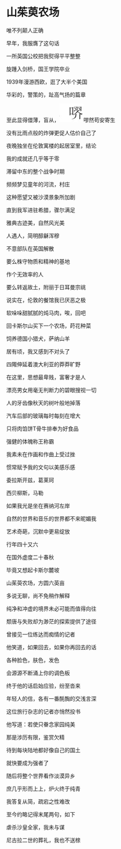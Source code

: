    

# 山茱萸农场

唯不列颠人正确

早年，我服膺了这句话

一所英国公校把我熨得平平整整

旋踵入剑桥，国王学院卒业

1939年漫游西欧，逛了大半个美国

华彩的，警策的，趾高气扬的篇章

至此显得儇薄，盲从，![](/木心全集（典藏套装十六册）/images/00133.jpeg)嘐然苟安寄生

没有比雨点般的炸弹更促人估价自己了

夜晚独坐在伦敦寓楼的起居室里，结论

我的成就还几乎等于零

滞留中东的整个战争时期

频频梦见童年的河流，村庄

这种愿望又被沙漠景象所加剧

直到我军进驻希腊，骤尔满足

雅典古迹美，自然风光美

人遇人，简明醇龢浑穆

不意部队在英国解散

要么株守物质和精神的基地

作个无效率的人

要么转返故土，附丽于日耳曼宗祧

说实在，伦敦的餐馆我已厌恶之极

软哚哚甜腻腻的炖马肉，唉，回吧

回卡斯尔山买下一个农场，莳花种菜

饲养德国小猎犬，萨纳山羊

居有顷，我又感到不对头了

四陬伸延着澳大利亚的莽莽旷野

在这里，思想最卑贱，富奢才是人

漂亮男女用毫无判断力的碧眼搜视一切

人的牙齿像秋天的树叶般地掉落

汽车后部的玻璃每时每刻在增大

只将肉馅饼T骨牛排奉为好食品

强健的体魄称王称霸

我素未在作画和作曲上受过挫

惯常赋予我的文句以美感乐感

委拉斯开兹，葛莱珂

西贝柳斯，马勒

如果我光是坐在赛纳河左岸

自然的世界和音乐的世界都不来昵媚我

艺术奇葩，沉默中更易绽放

行年四十又六

在国外虚度二十春秋

毕竟又想起卡斯尔麓坡

山茱萸农场，方圆六英亩

多说无聊，尚不免稍作解释

纯净和冲虚的境界未必可能而值得向往

颓唐与失败却为渺茫的探索提供了途径

曾接见一位练达而痴情的记者

他笑道，如果回去，如果你再回去的话

各种脸色，肤色，发色

会源源不断涌上你的调色板

终于他的话启始应验，纷至沓来

年轻人的信，各有一番酕醄的交浅言深

这位旅行杂志的记者亦悄然投书

他写道：若使只眷念家园纯美

那是涉历有限，鉴赏欠精

待到每块陆地都好像自己的国土

就快要成为强者了

随后将整个世界看作淡漠异乡

庶几乎形而上上，炉火终于纯青

我答复从简，疏宕之性难改

至今约略记得末尾两句，如下

虐杀沙皇全家，我未与谋

尼古拉二世的葬礼，我也不送榇